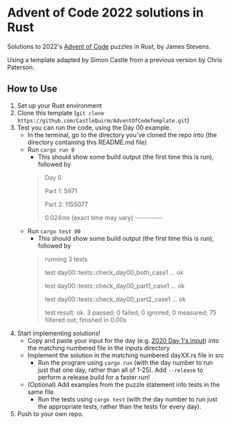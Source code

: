 # Advent of Code 2022 solutions in Rust

Solutions to 2022's [Advent of Code](https://adventofcode.com/) puzzles in Rust, by James Stevens.

Using a template adapted by Simon Castle from a previous version by Chris Paterson.

## How to Use

1. Set up your Rust environment
2. Clone this template (`git clone https://github.com/CastleQuirm/AdventOfCodeTemplate.git`)
3. Test you can run the code, using the Day 00 example.
    - In the terminal, go to the directory you've cloned the repo into (the directory containing this README.md file)
    - Run `cargo run 0`
        - This should show some build output (the first time this is run), followed by 
        > Day 0
        >
        > Part 1: 5971
        >
        > Part 2: 1155077
        >
        > 0.024ms (exact time may vary)
        > \----------
    - Run `cargo test 00`
        - This should show some build output (the first time this is run), followed by 
        > running 3 tests
        >
        > test day00::tests::check_day00_both_case1 ... ok
        >
        > test day00::tests::check_day00_part1_case1 ... ok
        >
        > test day00::tests::check_day00_part2_case1 ... ok
        >
        > test result: ok. 3 passed; 0 failed; 0 ignored; 0 measured; 75 filtered out; finished in 0.00s
4. Start implementing solutions!
    - Copy and paste your input for the day (e.g. [2020 Day 1's input](https://adventofcode.com/2020/day/1/input)) into the matching numbered file in the inputs directory
    - Implement the solution in the matching numbered dayXX.rs file in src
        - Run the program using `cargo run` (with the day number to run just that one day, rather than all of 1-25).  Add `--release` to perform a release build for a faster run!
    - (Optional) Add examples from the puzzle statement into tests in the same file.
        - Run the tests using `cargo test` (with the day number to run just the appropriate tests, rather than the tests for every day).
5. Push to your own repo.

